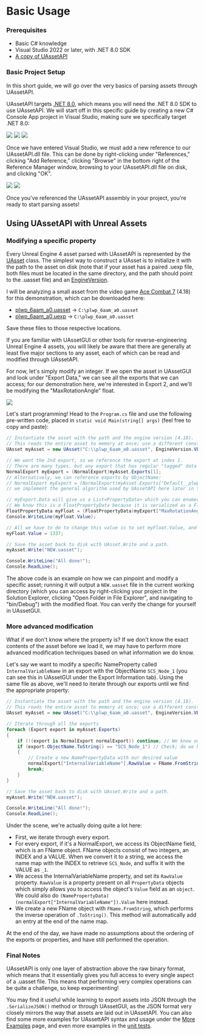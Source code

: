 # Basic Usage

### Prerequisites
* Basic C# knowledge
* Visual Studio 2022 or later, with .NET 8.0 SDK
* [A copy of UAssetAPI](./build.md)

### Basic Project Setup
In this short guide, we will go over the very basics of parsing assets through UAssetAPI.

UAssetAPI targets [.NET 8.0](https://dotnet.microsoft.com/en-us/download/dotnet/8.0), which means you will need the .NET 8.0 SDK to use UAssetAPI. We will start off in this specific guide by creating a new C# Console App project in Visual Studio, making sure we specifically target .NET 8.0:

![](./img/basic1.png)
![](./img/basic2.png)
![](./img/basic2_1.png)

Once we have entered Visual Studio, we must add a new reference to our UAssetAPI.dll file. This can be done by right-clicking under "References," clicking "Add Reference," clicking "Browse" in the bottom right of the Reference Manager window, browsing to your UAssetAPI.dll file on disk, and clicking "OK".

![](./img/basic3.png)
![](./img/basic4.png)

Once you've referenced the UAssetAPI assembly in your project, you're ready to start parsing assets!

## Using UAssetAPI with Unreal Assets
### Modifying a specific property

Every Unreal Engine 4 asset parsed with UAssetAPI is represented by the [UAsset](../api/uassetapi.uasset.md#constructors) class. The simplest way to construct a UAsset is to initialize it with the path to the asset on disk (note that if your asset has a paired .uexp file, both files must be located in the same directory, and the path should point to the .uasset file) and an [EngineVersion](../api/uassetapi.unrealtypes.engineversion.html#fields).

I will be analyzing a small asset from the video game [Ace Combat 7](https://www.bandainamcoent.com/games/ace-combat-7) (4.18) for this demonstration, which can be downloaded here:
- [plwp_6aam_a0.uasset](../samples/plwp_6aam_a0.uasset) &rarr; `C:\plwp_6aam_a0.uasset`
- [plwp_6aam_a0.uexp](../samples/plwp_6aam_a0.uexp) &rarr; `C:\plwp_6aam_a0.uasset`

Save these files to those respective locations.

If you are familiar with UAssetGUI or other tools for reverse-engineering Unreal Engine 4 assets, you will likely be aware that there are generally at least five major sections to any asset, each of which can be read and modified through UAssetAPI.

For now, let's simply modify an integer. If we open the asset in UAssetGUI and look under "Export Data," we can see all the exports that we can access; for our demonstration here, we're interested in Export 2, and we'll be modifying the "MaxRotationAngle" float.

![](./img/basic5.png)

Let's start programming! Head to the `Program.cs` file and use the following pre-written code, placed in `static void Main(string[] args)` (feel free to copy and paste):
```cs
// Instantiate the asset with the path and the engine version (4.18).
// This reads the entire asset to memory at once; use a different constructor with an AssetBinaryReader if you don't want that
UAsset myAsset = new UAsset("C:\\plwp_6aam_a0.uasset", EngineVersion.VER_UE4_18);

// We want the 2nd export, so we reference the export at index 1.
// There are many types, but any export that has regular "tagged" data like you see as properties in UAssetGUI can be cast to a NormalExport, like this one.
NormalExport myExport = (NormalExport)myAsset.Exports[1];
// Alternatively, we can reference exports by ObjectName:
// NormalExport myExport = (NormalExport)myAsset.Exports["Default__plwp_6aam_a0_C"];
// we implement the general algorithm used by UAssetAPI here later in the guide

// myExport.Data will give us a List<PropertyData> which you can enumerate if you like, but we can reference a property by name or index with the export directly.
// We know this is a FloatPropertyData because it is serialized as a FloatProperty. BoolPropertyData is a BoolProperty, ObjectPropertyData is an ObjectProperty, etc.
FloatPropertyData myFloat = (FloatPropertyData)myExport["MaxRotationAngle"];
Console.WriteLine(myFloat.Value);

// All we have to do to change this value is to set myFloat.Value, and we'll be ready to re-save the asset.
myFloat.Value = 1337;

// Save the asset back to disk with UAsset.Write and a path.
myAsset.Write("NEW.uasset");

Console.WriteLine("All done!");
Console.ReadLine();
```

The above code is an example on how we can pinpoint and modify a specific asset; running it will output a `NEW.uasset` file in the current working directory (which you can access by right-clicking your project in the Solution Explorer, clicking "Open Folder in File Explorer", and navigating to "bin/Debug") with the modified float. You can verify the change for yourself in UAssetGUI.

### More advanced modification

What if we don't know where the property is? If we don't know the exact contents of the asset before we load it, we may have to perform more advanced modification techniques based on what information we do know.

Let's say we want to modify a specific NameProperty called `InternalVariableName` in an export with the ObjectName `SCS_Node_1` (you can see this in UAssetGUI under the Export Information tab). Using the same file as above, we'll need to iterate through our exports until we find the appropriate property:

```cs
// Instantiate the asset with the path and the engine version (4.18).
// This reads the entire asset to memory at once; use a different constructor with an AssetBinaryReader if you don't want that
UAsset myAsset = new UAsset("C:\\plwp_6aam_a0.uasset", EngineVersion.VER_UE4_18);

// Iterate through all the exports
foreach (Export export in myAsset.Exports)
{
    if (!(export is NormalExport normalExport)) continue; // We know our export is a NormalExport, so if this export isn't one, it's useless to us
    if (export.ObjectName.ToString() == "SCS_Node_1") // Check; do we have the right name?
    {
        // Create a new NamePropertyData with our desired value
        normalExport["InternalVariableName"].RawValue = FName.FromString(myAsset, "Howdy!");
        break;
    }
}

// Save the asset back to disk with UAsset.Write and a path.
myAsset.Write("NEW.uasset");

Console.WriteLine("All done!");
Console.ReadLine();
```

Under the scene, we're actually doing quite a lot here:
- First, we iterate through every export.
- For every export, if it's a NormalExport, we access its ObjectName field, which is an FName object. FName objects consist of two integers, an INDEX and a VALUE. When we convert it to a string, we access the name map with the INDEX to retrieve `SCS_Node`, and suffix it with the VALUE as `_1`.
- We access the InternalVariableName property, and set its `RawValue` property. `RawValue` is a property present on all `PropertyData` objects which simply allows you to access the object's `Value` field as an `object`. We could also do `(NamePropertyData)(normalExport["InternalVariableName"]).Value` here instead.
- We create a new FName object with `FName.FromString`, which performs the inverse operation of `.ToString()`. This method will automatically add an entry at the end of the name map.

At the end of the day, we have made no assumptions about the ordering of the exports or properties, and have still performed the operation.

### Final Notes

UAssetAPI is only one layer of abstraction above the raw binary format, which means that it essentially gives you full access to every single aspect of a .uasset file. This means that performing very complex operations can be quite a challenge, so keep experimenting!

You may find it useful while learning to export assets into JSON through the `.SerializeJSON()` method or through UAssetGUI, as the JSON format very closely mirrors the way that assets are laid out in UAssetAPI. You can also find some more examples for UAssettAPI syntax and usage under the [More Examples](extras.md) page, and even more examples in the [unit tests](https://github.com/atenfyr/UAssetAPI/blob/master/UAssetAPI.Tests/AssetUnitTests.cs).
